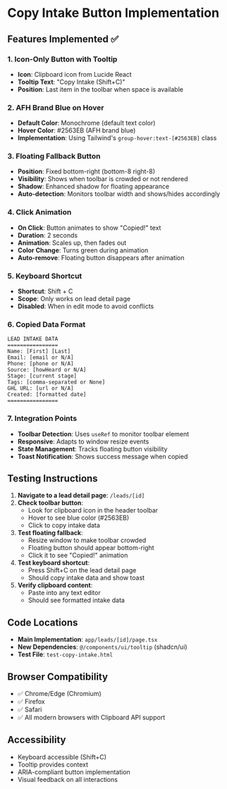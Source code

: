 # Copy Intake Button Implementation

## Features Implemented ✅

### 1. Icon-Only Button with Tooltip
- **Icon**: Clipboard icon from Lucide React
- **Tooltip Text**: "Copy Intake (Shift+C)"
- **Position**: Last item in the toolbar when space is available

### 2. AFH Brand Blue on Hover
- **Default Color**: Monochrome (default text color)
- **Hover Color**: #2563EB (AFH brand blue)
- **Implementation**: Using Tailwind's `group-hover:text-[#2563EB]` class

### 3. Floating Fallback Button
- **Position**: Fixed bottom-right (bottom-8 right-8)
- **Visibility**: Shows when toolbar is crowded or not rendered
- **Shadow**: Enhanced shadow for floating appearance
- **Auto-detection**: Monitors toolbar width and shows/hides accordingly

### 4. Click Animation
- **On Click**: Button animates to show "Copied!" text
- **Duration**: 2 seconds
- **Animation**: Scales up, then fades out
- **Color Change**: Turns green during animation
- **Auto-remove**: Floating button disappears after animation

### 5. Keyboard Shortcut
- **Shortcut**: Shift + C
- **Scope**: Only works on lead detail page
- **Disabled**: When in edit mode to avoid conflicts

### 6. Copied Data Format
```
LEAD INTAKE DATA
================
Name: [First] [Last]
Email: [email or N/A]
Phone: [phone or N/A]
Source: [howHeard or N/A]
Stage: [current stage]
Tags: [comma-separated or None]
GHL URL: [url or N/A]
Created: [formatted date]
================
```

### 7. Integration Points
- **Toolbar Detection**: Uses `useRef` to monitor toolbar element
- **Responsive**: Adapts to window resize events
- **State Management**: Tracks floating button visibility
- **Toast Notification**: Shows success message when copied

## Testing Instructions

1. **Navigate to a lead detail page**: `/leads/[id]`
2. **Check toolbar button**:
   - Look for clipboard icon in the header toolbar
   - Hover to see blue color (#2563EB)
   - Click to copy intake data
3. **Test floating fallback**:
   - Resize window to make toolbar crowded
   - Floating button should appear bottom-right
   - Click it to see "Copied!" animation
4. **Test keyboard shortcut**:
   - Press Shift+C on the lead detail page
   - Should copy intake data and show toast
5. **Verify clipboard content**:
   - Paste into any text editor
   - Should see formatted intake data

## Code Locations

- **Main Implementation**: `app/leads/[id]/page.tsx`
- **New Dependencies**: `@/components/ui/tooltip` (shadcn/ui)
- **Test File**: `test-copy-intake.html`

## Browser Compatibility

- ✅ Chrome/Edge (Chromium)
- ✅ Firefox
- ✅ Safari
- ✅ All modern browsers with Clipboard API support

## Accessibility

- Keyboard accessible (Shift+C)
- Tooltip provides context
- ARIA-compliant button implementation
- Visual feedback on all interactions